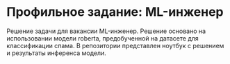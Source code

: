 # Профильное задание: ML-инженер
Решение задачи для вакансии ML-инженер. Решение основано на использовании модели roberta, предобученной на датасете для классификации спама. В репозитории представлен ноутбук с решением и результаты инференса модели.
